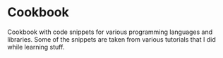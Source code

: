 # Cookbook
Cookbook with code snippets for various programming languages and libraries.
Some of the snippets are taken from various tutorials that I did while learning stuff.

